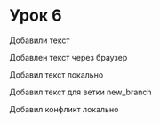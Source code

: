 ﻿# Урок 6

Добавили текст

Добавлен текст через браузер

Добавил текст локально

Добавил текст для ветки new_branch

Добавил конфликт локально